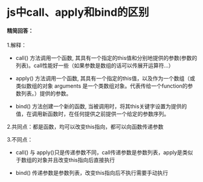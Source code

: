 # js中call、apply和bind的区别

#### 精简回答：

1.解释：

- call() 方法调用一个函数, 其具有一个指定的this值和分别地提供的参数(参数的列表)。call性能好一些（如果参数是数组的话可以传展开运算符...）

- apply() 方法调用一个函数, 其具有一个指定的this值，以及作为一个数组（或类似数组的对象  arguments 是一个类数组对象。代表传给一个function的参数列表。）提供的参数。

- bind() 方法创建一个新的函数, 当被调用时，将其this关键字设置为提供的值，在调用新函数时，在任何提供之前提供一个给定的参数序列。

2.共同点：都是函数，均可以改变this指向，都可以向函数传递参数

3.不同点：

- call() 与 apply()只是传递参数不同，call传递参数是参数列表，apply是类似于数组的对象并且改变this指向后直接执行

- bind() 传递参数是参数列表，改变this指向后不执行需要手动执行

